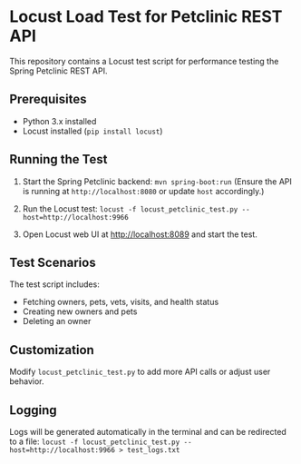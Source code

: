 # Locust Load Test for Petclinic REST API

This repository contains a Locust test script for performance testing the Spring Petclinic REST API.

## Prerequisites

- Python 3.x installed
- Locust installed (`pip install locust`)

## Running the Test

1. Start the Spring Petclinic backend:
    `mvn spring-boot:run`
(Ensure the API is running at `http://localhost:8080` or update `host` accordingly.)

2. Run the Locust test:
    `locust -f locust_petclinic_test.py --host=http://localhost:9966`


3. Open Locust web UI at [http://localhost:8089](http://localhost:8089) and start the test.

## Test Scenarios

The test script includes:
- Fetching owners, pets, vets, visits, and health status
- Creating new owners and pets
- Deleting an owner

## Customization

Modify `locust_petclinic_test.py` to add more API calls or adjust user behavior.

## Logging

Logs will be generated automatically in the terminal and can be redirected to a file:
`locust -f locust_petclinic_test.py --host=http://localhost:9966 > test_logs.txt`


